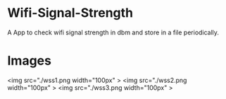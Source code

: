 # Wifi-Signal-Strength
A App to check wifi signal strength in dbm and store in a file periodically.

# Images
<img src="./wss1.png width="100px" >
<img src="./wss2.png width="100px" >
<img src="./wss3.png width="100px" >
